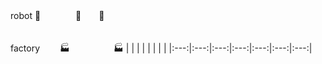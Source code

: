 robot
🤖　　　　🤖　　🤖

|   |     |     |     |     |     |     |
|---|:---:|:---:|:---:|:---:|:---:|:---:|

factory
　　🏭　　　　　🏭
|   |   |   |    |   |   |    |
|:---:|:---:|:---:|:---:|:---:|:---:|:---:|
